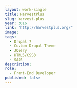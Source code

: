 ```yaml
---
layout: work-single
title: HarvestPlus
slug: harvest-plus
year: 2016
link: "http://harvestplus.org/"
image:
tags:
  - Drupal 7
  - Custom Drupal Theme
  - JQuery
  - HTML5/CSS3
  - SASS
description:
role:  
  - Front-End Developer
published: false
---
```

